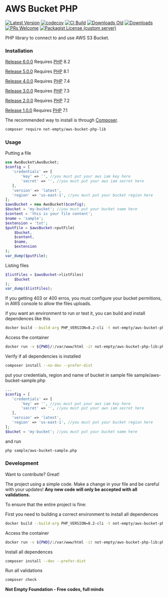 # AWS Bucket PHP

[![Latest Version](https://img.shields.io/github/v/release/not-empty/aws-bucket-php-lib.svg?style=flat-square)](https://github.com/not-empty/aws-bucket-php-lib/releases)
[![codecov](https://codecov.io/gh/not-empty/aws-bucket-php-lib/graph/badge.svg?token=AEMV163UW6)](https://codecov.io/gh/not-empty/aws-bucket-php-lib)
[![CI Build](https://img.shields.io/github/actions/workflow/status/not-empty/aws-bucket-php-lib/php.yml)](https://github.com/not-empty/aws-bucket-php-lib/actions/workflows/php.yml)
[![Downloads Old](https://img.shields.io/packagist/dt/kiwfy/aws-bucket-php?logo=old&label=downloads%20legacy)](https://packagist.org/packages/kiwfy/aws-bucket-php)
[![Downloads](https://img.shields.io/packagist/dt/not-empty/aws-bucket-php-lib?logo=old&label=downloads)](https://packagist.org/packages/not-empty/aws-bucket-php-lib)
[![PRs Welcome](https://img.shields.io/badge/PRs-welcome-brightgreen.svg?style=flat-square)](http://makeapullrequest.com)
[![Packagist License (custom server)](https://img.shields.io/packagist/l/not-empty/aws-bucket-php-lib)](https://github.com/not-empty/aws-bucket-php-lib/blob/master/LICENSE)

PHP library to connect to and use AWS S3 Bucket.

### Installation

[Release 6.0.0](https://github.com/not-empty/aws-bucket-php-lib/releases/tag/6.0.0) Requires [PHP](https://php.net) 8.2

[Release 5.0.0](https://github.com/not-empty/aws-bucket-php-lib/releases/tag/5.0.0) Requires [PHP](https://php.net) 8.1

[Release 4.0.0](https://github.com/not-empty/aws-bucket-php-lib/releases/tag/4.0.0) Requires [PHP](https://php.net) 7.4

[Release 3.0.0](https://github.com/not-empty/aws-bucket-php-lib/releases/tag/2.0.0) Requires [PHP](https://php.net) 7.3

[Release 2.0.0](https://github.com/not-empty/aws-bucket-php-lib/releases/tag/2.0.0) Requires [PHP](https://php.net) 7.2

[Release 1.0.0](https://github.com/not-empty/aws-bucket-php-lib/releases/tag/1.0.0) Requires [PHP](https://php.net) 7.1

The recommended way to install is through [Composer](https://getcomposer.org/).

```sh
composer require not-empty/aws-bucket-php-lib
```

### Usage

Putting a file

```php
use AwsBucket\AwsBucket;
$config = [
   'credentials' => [
       'key' => '', //you must put your aws iam key here
       'secret' => '', //you must put your aws iam secret here
   ],
   'version' => 'latest',
   'region' => 'us-east-1', //you must put your bucket region here
];
$awsBucket = new AwsBucket($config);
$bucket = 'my-bucket'; //you must put your bucket name here
$content = 'this is your file content';
$name = 'sample';
$extension = 'txt';
$putFile = $awsBucket->putFile(
    $bucket,
    $content,
    $name,
    $extension
);
var_dump($putFile);
```

Listing files

```php
$listFiles = $awsBucket->listFiles(
    $bucket
);
var_dump($listFiles);
```

If you getting 403 or 400 erros, you must configure your bucket permitions, in AWS console to allow the files uploads.

if you want an environment to run or test it, you can build and install dependences like this

```sh
docker build --build-arg PHP_VERSION=8.2-cli -t not-empty/aws-bucket-php-lib:php82 -f contrib/Dockerfile .
```

Access the container
```sh
docker run -v ${PWD}/:/var/www/html -it not-empty/aws-bucket-php-lib:php82 bash
```

Verify if all dependencies is installed
```sh
composer install --no-dev --prefer-dist
```

put your credentials, region and name of bucket in sample file sample/aws-bucket-sample.php
```php
...
$config = [
   'credentials' => [
       'key' => '', //you must put your aws iam key here
       'secret' => '', //you must put your aws iam secret here
   ],
   'version' => 'latest',
   'region' => 'us-east-1', //you must put your bucket region here
];
$bucket = 'my-bucket'; //you must put your bucket name here
```

and run
```sh
php sample/aws-bucket-sample.php
```

### Development

Want to contribute? Great!

The project using a simple code.
Make a change in your file and be careful with your updates!
**Any new code will only be accepted with all validations.**

To ensure that the entire project is fine:

First you need to building a correct environment to install all dependences

```sh
docker build --build-arg PHP_VERSION=8.2-cli -t not-empty/aws-bucket-php-lib:php82 -f contrib/Dockerfile .
```

Access the container
```sh
docker run -v ${PWD}/:/var/www/html -it not-empty/aws-bucket-php-lib:php82 bash
```

Install all dependences
```sh
composer install --dev --prefer-dist
```

Run all validations
```sh
composer check
```

**Not Empty Foundation - Free codes, full minds**
